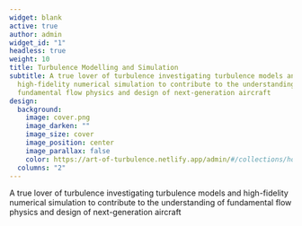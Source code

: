 ```yaml
---
widget: blank
active: true
author: admin
widget_id: "1"
headless: true
weight: 10
title: Turbulence Modelling and Simulation
subtitle: A true lover of turbulence investigating turbulence models and
  high-fidelity numerical simulation to contribute to the understanding of
  fundamental flow physics and design of next-generation aircraft
design:
  background:
    image: cover.png
    image_darken: ""
    image_size: cover
    image_position: center
    image_parallax: false
    color: https://art-of-turbulence.netlify.app/admin/#/collections/home
  columns: "2"
---
```









A true lover of turbulence investigating turbulence models and high-fidelity numerical simulation to contribute to the understanding of fundamental flow physics and design of next-generation aircraft